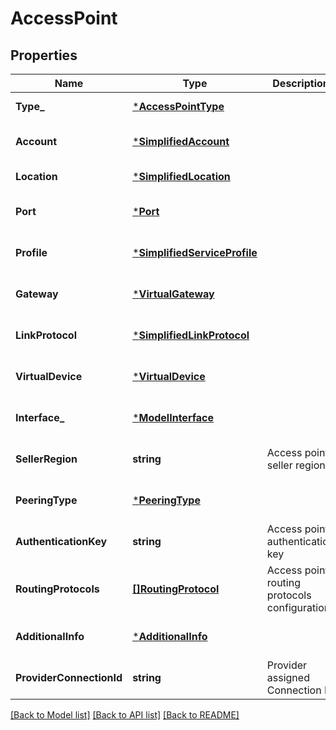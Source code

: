 # AccessPoint

## Properties
Name | Type | Description | Notes
------------ | ------------- | ------------- | -------------
**Type_** | [***AccessPointType**](AccessPointType.md) |  | [default to null]
**Account** | [***SimplifiedAccount**](SimplifiedAccount.md) |  | [optional] [default to null]
**Location** | [***SimplifiedLocation**](SimplifiedLocation.md) |  | [default to null]
**Port** | [***Port**](Port.md) |  | [optional] [default to null]
**Profile** | [***SimplifiedServiceProfile**](SimplifiedServiceProfile.md) |  | [optional] [default to null]
**Gateway** | [***VirtualGateway**](VirtualGateway.md) |  | [optional] [default to null]
**LinkProtocol** | [***SimplifiedLinkProtocol**](SimplifiedLinkProtocol.md) |  | [optional] [default to null]
**VirtualDevice** | [***VirtualDevice**](VirtualDevice.md) |  | [optional] [default to null]
**Interface_** | [***ModelInterface**](Interface.md) |  | [optional] [default to null]
**SellerRegion** | **string** | Access point seller region | [optional] [default to null]
**PeeringType** | [***PeeringType**](PeeringType.md) |  | [optional] [default to null]
**AuthenticationKey** | **string** | Access point authentication key | [optional] [default to null]
**RoutingProtocols** | [**[]RoutingProtocol**](RoutingProtocol.md) | Access point routing protocols configuration | [optional] [default to null]
**AdditionalInfo** | [***AdditionalInfo**](AdditionalInfo.md) |  | [optional] [default to null]
**ProviderConnectionId** | **string** | Provider assigned Connection Id | [optional] [default to null]

[[Back to Model list]](../README.md#documentation-for-models) [[Back to API list]](../README.md#documentation-for-api-endpoints) [[Back to README]](../README.md)

